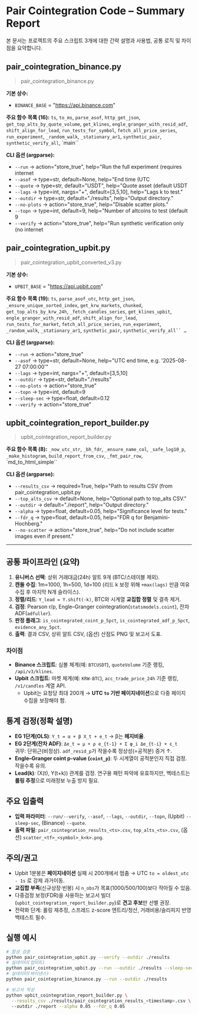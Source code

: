 # Pair Cointegration Code – Summary Report

본 문서는 프로젝트의 주요 스크립트 3개에 대한 간략 설명과 사용법, 공통 로직 및 차이점을 요약합니다.

## pair_cointegration_binance.py
> pair_cointegration_binance.py

**기본 상수:**
- `BINANCE_BASE` = "https://api.binance.com"

**주요 함수 목록 (16):**
`ts`, `to_ms`, `parse_asof`, `http_get_json`, `get_top_alts_by_quote_volume`, `get_klines`, `engle_granger_with_resid_adf`, `shift_align_for_lead`, `run_tests_for_symbol`, `fetch_all_price_series`, `run_experiment`, `_random_walk`, `_stationary_ar1`, `synthetic_pair`, `synthetic_verify_all`, `main``

**CLI 옵션 (argparse):**
- `--run`  → action="store_true", help="Run the full experiment (requires internet
- `--asof`  → type=str, default=None, help="End time (UTC
- `--quote`  → type=str, default="USDT", help="Quote asset (default USDT
- `--lags`  → type=int, nargs="+", default=[3,5,10], help="Lags k to test."
- `--outdir`  → type=str, default="./results", help="Output directory."
- `--no-plots`  → action="store_true", help="Disable scatter plots."
- `--topn`  → type=int, default=9, help="Number of altcoins to test (default 9
- `--verify`  → action="store_true", help="Run synthetic verification only (no internet

## pair_cointegration_upbit.py
> pair_cointegration_upbit_converted_v3.py

**기본 상수:**
- `UPBIT_BASE` = "https://api.upbit.com"

**주요 함수 목록 (19):**
`ts`, `parse_asof_utc`, `http_get_json`, `_ensure_unique_sorted_index`, `get_krw_markets`, `chunked`, `get_top_alts_by_krw_24h`, `_fetch_candles_series`, `get_klines_upbit`, `engle_granger_with_resid_adf`, `shift_align_for_lead`, `run_tests_for_market`, `fetch_all_price_series`, `run_experiment`, `_random_walk`, `_stationary_ar1`, `synthetic_pair`, `synthetic_verify_all`` …`

**CLI 옵션 (argparse):**
- `--run`  → action="store_true"
- `--asof`  → type=str, default=None, help="UTC end time, e.g. '2025-08-27 07:00:00'"
- `--lags`  → type=int, nargs="+", default=[3,5,10]
- `--outdir`  → type=str, default="./results"
- `--no-plots`  → action="store_true"
- `--topn`  → type=int, default=9
- `--sleep-sec`  → type=float, default=0.12
- `--verify`  → action="store_true"

## upbit_cointegration_report_builder.py
> upbit_cointegration_report_builder.py

**주요 함수 목록 (8):**
`_now_utc_str`, `_bh_fdr`, `_ensure_name_col`, `_safe_log10_p`, `_make_histogram`, `build_report_from_csv`, `_fmt_pair_row`, `md_to_html_simple``

**CLI 옵션 (argparse):**
- `--results_csv`  → required=True, help="Path to results CSV (from pair_cointegration_upbit.py
- `--top_alts_csv`  → default=None, help="Optional path to top_alts CSV."
- `--outdir`  → default="./report", help="Output directory."
- `--alpha`  → type=float, default=0.05, help="Significance level for tests."
- `--fdr_q`  → type=float, default=0.05, help="FDR q for Benjamini-Hochberg."
- `--no-scatter`  → action="store_true", help="Do not include scatter images even if present."

---
## 공통 파이프라인 (요약)
1) **유니버스 선택**: 상위 거래대금(24h) 알트 9개 (BTC/스테이블 제외).
2) **캔들 수집**: 1m=1000, 1h=500, 1d=100 (리드 k 보정 위해 `+max(lags)` 만큼 여유 수집 후 마지막 N개 슬라이스).
3) **정렬/리드**: `Y_lead = Y.shift(-k)`, BTC와 시계열 **교집합 정렬** 및 결측 제거.
4) **검정**: Pearson r/p, Engle–Granger cointegration(`statsmodels.coint`), 잔차 ADF(`adfuller`).
5) **판정 플래그**: `is_cointegrated_coint_p_5pct`, `is_cointegrated_adf_p_5pct`, `evidence_any_5pct`.
6) **출력**: 결과 CSV, 상위 알트 CSV, (옵션) 산점도 PNG 및 보고서 도표.

### 차이점
- **Binance 스크립트**: 심볼 체계(예: `BTCUSDT`), `quoteVolume` 기준 랭킹, `/api/v3/klines`.
- **Upbit 스크립트**: 마켓 체계(예: `KRW-BTC`), `acc_trade_price_24h` 기준 랭킹, `/v1/candles` 계열 API. 
  - Upbit는 요청당 최대 200개 → **UTC `to` 기반 페이지네이션**으로 다중 페이지 수집을 보장해야 함.

## 통계 검정(정확 설명)
- **EG 1단계(OLS)**: `Y_t = α + β X_t + e_t` → β는 **헤지비율**.
- **EG 2단계(잔차 ADF)**: `Δe_t = μ + ρ e_{t-1} + Σ φ_i Δe_{t-i} + ε_t`  
  귀무: 단위근(비정상). `adf_resid_p`가 작을수록 정상성(=공적분) 증거 ↑.
- **Engle–Granger coint p-value (`coint_p`)**: 두 시계열이 공적분인지 직접 검정. 작을수록 유의.
- **Lead(k)**: (X(t), Y(t+k)) 관계를 검정. 연구용 패턴 파악에 유효하지만, 백테스트는 **롤링 추정**으로 미래정보 누출 방지 필요.

## 주요 입출력
- **입력 파라미터**: `--run/--verify`, `--asof`, `--lags`, `--outdir`, `--topn`, (Upbit) `--sleep-sec`, (Binance) `--quote`.
- **출력 파일**: `pair_cointegration_results_<ts>.csv`, `top_alts_<ts>.csv`, (옵션) `scatter_<tf>_<symbol>_k<k>.png`.

## 주의/권고
- Upbit 1분봉은 **페이지네이션** 실패 시 200개에서 멈춤 → UTC `to = oldest_utc - 1s` 로 강제 과거이동.
- **교집합 부족**(신규상장·빈봉) 시 `n_obs`가 목표(1000/500/100)보다 작아질 수 있음.
- 다중검정 보정(FDR)을 사용하는 보고서 빌더(`upbit_cointegration_report_builder.py`)로 **견고 후보**만 선별 권장.
- 전략화 단계: 롤링 재추정, 스프레드 z-score 엔트리/청산, 거래비용/슬리피지 반영 백테스트 필수.

## 실행 예시
```bash
# 합성 검증
python pair_cointegration_upbit.py --verify --outdir ./results
# 실데이터(업비트)
python pair_cointegration_upbit.py --run --outdir ./results --sleep-sec 0.2
# 실데이터(바이낸스)
python pair_cointegration_binance.py --run --outdir ./results

# 보고서 작성
python upbit_cointegration_report_builder.py \
  --results_csv ./results/pair_cointegration_results_<timestamp>.csv \ 
  --outdir ./report --alpha 0.05 --fdr_q 0.05
```
